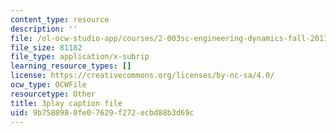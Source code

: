 ```yaml
---
content_type: resource
description: ''
file: /ol-ocw-studio-app/courses/2-003sc-engineering-dynamics-fall-2011/9b7580980fe07629f272ecbd88b3d69c_tm51lwadMOc.srt
file_size: 81182
file_type: application/x-subrip
learning_resource_types: []
license: https://creativecommons.org/licenses/by-nc-sa/4.0/
ocw_type: OCWFile
resourcetype: Other
title: 3play caption file
uid: 9b758098-0fe0-7629-f272-ecbd88b3d69c
---
```

